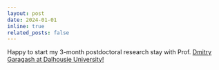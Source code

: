 ```yaml
---
layout: post
date: 2024-01-01
inline: true
related_posts: false
---
```


Happy to start my 3-month postdoctoral research stay with Prof. <a href='https://www.researchgate.net/profile/Dmitry-Garagash'>Dmitry Garagash at Dalhousie University!
